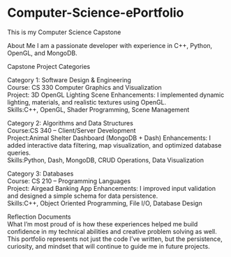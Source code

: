 # Computer-Science-ePortfolio
This is my Computer Science Capstone 

About Me
I am a passionate developer with experience in C++, Python, OpenGL, and MongoDB.  

Capstone Project Categories

 Category 1: Software Design & Engineering  
Course: CS 330 Computer Graphics and Visualization  
Project: 3D OpenGL Lighting Scene 
Enhancements:  I implemented dynamic lighting, materials, and realistic textures using OpenGL.  
Skills:C++, OpenGL, Shader Programming, Scene Management  
[
](https://github.com/James120819/Computer-Graphic-Project-)


Category 2: Algorithms and Data Structures  
Course:CS 340 – Client/Server Development  
Project:Animal Shelter Dashboard (MongoDB + Dash) 
Enhancements: I added interactive data filtering, map visualization, and optimized database queries.  
Skills:Python, Dash, MongoDB, CRUD Operations, Data Visualization  
[
](https://github.com/James120819/AnimalShelter)


Category 3: Databases  
Course: CS 210 – Programming Languages  
Project: Airgead Banking App
Enhancements: I improved input validation and designed a simple schema for data persistence.  
Skills:C++, Object Oriented Programming, File I/O, Database Design  
[
](https://github.com/James120819/ProjectPortfolio)

Reflection Documents  
What I’m most proud of is how these experiences helped me build confidence in my technical abilities and creative problem solving as well. This portfolio represents not just the code I’ve written, but the persistence, curiosity, and mindset that will continue to guide me in future projects.
